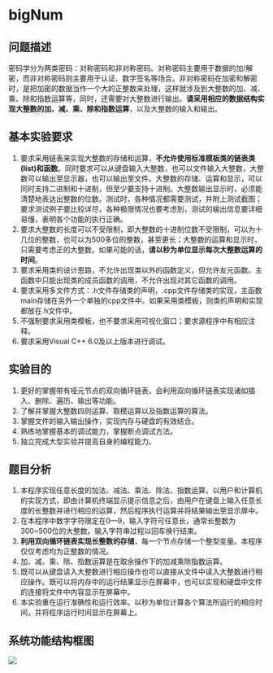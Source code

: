 # bigNum
## 问题描述
密码学分为两类密码：对称密码和非对称密码。对称密码主要用于数据的加/解密，而非对称密码则主要用于认证、数字签名等场合。非对称密码在加密和解密时，是把加密的数据当作一个大的正整数来处理，这样就涉及到大整数的加、减、乘、除和指数运算等，同时，还需要对大整数进行输出。**请采用相应的数据结构实现大整数的加、减、乘、除和指数运算**，以及大整数的输入和输出。
## 基本实验要求
1. 要求采用链表来实现大整数的存储和运算，**不允许使用标准模板类的链表类(list)和函数**。同时要求可以从键盘输入大整数，也可以文件输入大整数，大整数可以输出至显示器，也可以输出至文件。大整数的存储、运算和显示，可以同时支持二进制和十进制，但至少要支持十进制。大整数输出显示时，必须能清楚地表达出整数的位数。测试时，各种情况都需要测试，并附上测试截图；要求测试例子要比较详尽，各种极限情况也要考虑到，测试的输出信息要详细易懂，表明各个功能的执行正确。
2. 要求大整数的长度可以不受限制，即大整数的十进制位数不受限制，可以为十几位的整数，也可以为500多位的整数，甚至更长；大整数的运算和显示时，只需要考虑正的大整数。如果可能的话，**请以秒为单位显示每次大整数运算的时间**。
3. 要求采用类的设计思路，不允许出现类以外的函数定义，但允许友元函数。主函数中只能出现类的成员函数的调用，不允许出现对其它函数的调用。
4. 要求采用多文件方式：.h文件存储类的声明，.cpp文件存储类的实现，主函数main存储在另外一个单独的cpp文件中。如果采用类模板，则类的声明和实现都放在.h文件中。
5. 不强制要求采用类模板，也不要求采用可视化窗口；要求源程序中有相应注释。
6. 要求采用Visual C++ 6.0及以上版本进行调试。
## 实验目的
1. 更好的掌握带有哑元节点的双向循环链表，会利用双向循环链表实现诸如插入、删除、遍历、输出等功能。
2. 了解并掌握大整数四则运算、取模运算以及指数运算的算法。
3. 掌握文件的输入输出操作，实现内存与硬盘的有效结合。
4. 熟练地掌握基本的调试能力，掌握断点调试方法。
5. 独立完成大型实验并提高自身的编程能力。
## 题目分析
1. 本程序实现任意长度的加法、减法、乘法、除法、指数运算。以用户和计算机的实现方式，即由计算机终端显示提示信息之后，由用户在键盘上输入任意长度的长整数并进行相应的运算，然后程序执行运算并将结果输出至显示屏中。
2. 在本程序中数字字符限定在0—9，输入字符可任意长，通常长整数为300~500位的大整数。输入字符串过程以回车换行结束。
3. **利用双向循环链表实现长整数的存储**，每一个节点存储一个整型变量。本程序仅仅考虑均为正整数的情况。 
4. 加、减、乘、除、指数运算是在取余操作下的加减乘除指数运算。
5. 既可以从键盘读入大整数进行相应操作也可以直接从文件中读入大整数进行相应操作。既可以将内存中的运行结果显示在屏幕中，也可以实现和硬盘中文件的连接将文件中内容显示在屏幕中。
6. 本实验重在运行准确性和运行效率。以秒为单位计算各个算法所运行的相应时间，并将程序运行时间显示在屏幕上。
## 系统功能结构框图
![](https://ws1.sinaimg.cn/large/006fFwoHgy1fniconyyrcj30ae0aha9v.jpg)
